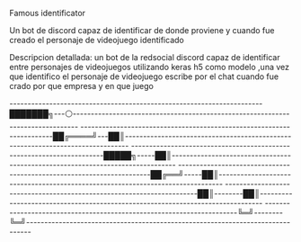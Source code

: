 
Famous identificator

Un bot de discord capaz de identificar de donde proviene y cuando fue creado el personaje de videojuego identificado 

Descripcion detallada:
un bot de la redsocial discord capaz de identificar  entre personajes de videojuegos utilizando keras h5 como modelo ,una vez que identifico el personaje de videojuego escribe por el chat cuando fue crado por que empresa y en que juego 



----------------------------------------------------------------------███████╗---⚪-------------------------------------------------------------------------------
----------------------------------------------------------------------██╔════╝---██║-------------------------------------------------------------------------------
----------------------------------------------------------------------█████╗-----██║-------------------------------------------------------------------------------
----------------------------------------------------------------------██╔══╝-----██║-------------------------------------------------------------------------------
----------------------------------------------------------------------██║--------██║-------------------------------------------------------------------------------
----------------------------------------------------------------------╚═╝--------╚═╝-------------------------------------------------------------------------------


